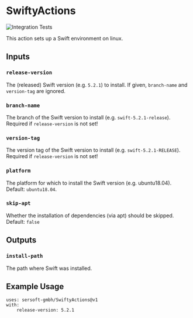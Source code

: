 # SwiftyActions

![Integration Tests](https://github.com/sersoft-gmbh/SwiftyActions/workflows/Integration%20Tests/badge.svg)

This action sets up a Swift environment on linux.

## Inputs

### `release-version`

The (released) Swift version (e.g. `5.2.1`) to install. If given, `branch-name` and `version-tag` are ignored.

### `branch-name`

The branch of the Swift version to install (e.g. `swift-5.2.1-release`).
Required if `release-version` is not set!

### `version-tag`

The version tag of the Swift version to install (e.g. `swift-5.2.1-RELEASE`).
Required if `release-version` is not set!

### `platform`

The platform for which to install the Swift version (e.g. ubuntu18.04).
Default: `ubuntu18.04`.

### `skip-apt`

Whether the installation of dependencies (via apt) should be skipped.
Default: `false`

## Outputs

### `install-path`

The path where Swift was installed.

## Example Usage

```
uses: sersoft-gmbh/SwiftyActions@v1
with:
    release-version: 5.2.1
```
